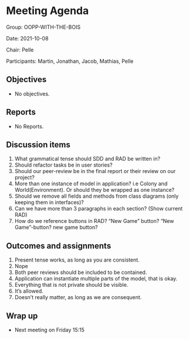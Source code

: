 # Meeting Agenda

Group: OOPP-WITH-THE-BOIS

Date: 2021-10-08

Chair: Pelle

Participants: Martin, Jonathan, Jacob, Mathias, Pelle

## Objectives

* No objectives.

## Reports

* No Reports.

## Discussion items

1. What grammatical tense should SDD and RAD be written in?
1. Should refactor tasks be in user stories?
1. Should our peer-review be in the final report or their review on our project?
1. More than one instance of model in application? i.e Colony and World(Environment). Or should they be wrapped as one
   instance?
1. Should we remove all fields and methods from class diagrams (only keeping them in interfaces)?
1. Can we have more than 3 paragraphs in each section? (Show current RAD)
1. How do we reference buttons in RAD? “New Game” button? “New Game”-button? new game button?

## Outcomes and assignments

1. Present tense works, as long as you are consistent.
1. Nope
1. Both peer reviews should be included to be contained.
1. Application can instantiate multiple parts of the model, that is okay.
1. Everything that is not private should be visible.
1. It’s allowed.
1. Doesn’t really matter, as long as we are consequent.

## Wrap up

* Next meeting on Friday 15:15
